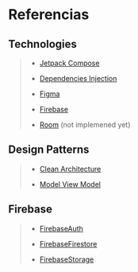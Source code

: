 # Referencias

## Technologies

>
> - [Jetpack Compose](https://developer.android.com/jetpack/compose)
>
> - [Dependencies Injection](https://developer.android.com/training/dependency-injection/hilt-android)
>
> - [Figma](https://www.figma.com/)
>
> - [Firebase](https://firebase.google.com/)
>
> - [Room](https://firebase.google.com/) (not implemened yet)

## Design Patterns

> - [Clean Architecture](https://www.freecodecamp.org/news/a-quick-introduction-to-clean-architecture-990c014448d2/)
>
> - [Model View Model](https://en.wikipedia.org/wiki/Model%E2%80%93view%E2%80%93viewmodel)

## Firebase

>
> - [FirebaseAuth](https://firebase.google.com/docs/auth)
>
> - [FirebaseFirestore](https://firebase.google.com/docs/reference/android/com/google/firebase/firestore/FirebaseFirestore)
>
> - [FirebaseStorage](https://firebase.google.com/docs/storage)
